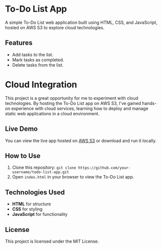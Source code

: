 
# To-Do List App

A simple To-Do List web application built using HTML, CSS, and JavaScript, hosted on AWS S3 to explore cloud technologies.
## Features
- Add tasks to the list.
- Mark tasks as completed.
- Delete tasks from the list.

# Cloud Integration
This project is a great opportunity for me to experiment with cloud technologies. By hosting the To-Do List app on AWS S3, I've gained hands-on experience with cloud services, learning how to deploy and manage static web applications in a cloud environment.

## Live Demo
You can view the live app hosted on [AWS S3](http://joy-todoapp.s3-website.eu-north-1.amazonaws.com) or download and run it locally.

## How to Use
1. Clone this repository: `git clone https://github.com/your-username/todo-list-app.git`
2. Open `index.html` in your browser to view the To-Do List app.

## Technologies Used
- **HTML** for structure
- **CSS** for styling
- **JavaScript** for functionality

## License
This project is licensed under the MIT License.
